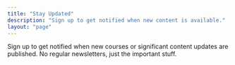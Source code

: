 ```yaml
---
title: "Stay Updated"
description: "Sign up to get notified when new content is available."
layout: "page" 
---
```


Sign up to get notified when new courses or significant content updates are published. 
No regular newsletters, just the important stuff.

<br> 

<div class="ml-embedded" data-form="jSWmMO"></div>